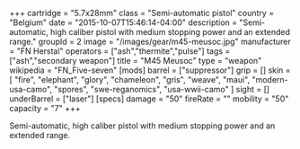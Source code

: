 +++
cartridge = "5.7x28mm"
class = "Semi-automatic pistol"
country = "Belgium"
date = "2015-10-07T15:46:14-04:00"
description = "Semi-automatic, high caliber pistol with medium stopping power and an extended range."
groupId = 2
image = "/images/gear/m45-meusoc.jpg"
manufacturer = "FN Herstal"
operators = ["ash","thermite","pulse"]
tags = ["ash","secondary weapon"]
title = "M45 Meusoc"
type = "weapon"
wikipedia = "FN_Five-seven"
[mods]
  barrel = ["suppressor"]
  grip = []
  skin = [
    "fire",
    "elephant",
    "glory",
    "chameleon",
    "gris",
    "weave",
    "maui",
    "modern-usa-camo",
    "spores",
    "swe-reganomics",
    "usa-wwii-camo"
  ]
  sight = []
  underBarrel = ["laser"]
[specs]
  damage = "50"
  fireRate = ""
  mobility = "50"
  capacity = "7"
+++

Semi-automatic, high caliber pistol with medium stopping power and an extended range.
